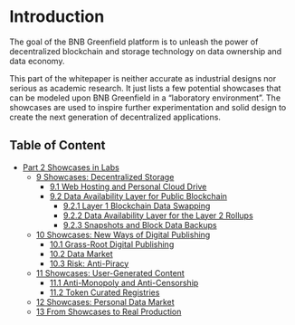 # Introduction

The goal of the BNB Greenfield platform is to unleash the power of decentralized blockchain and storage technology on
data ownership and data economy.

This part of the whitepaper is neither accurate as industrial designs nor serious as academic research. It just lists a
few potential showcases that can be modeled upon BNB Greenfield in a “laboratory environment”. The showcases are used to
inspire further experimentation and solid design to create the next generation of decentralized applications.

## Table of Content

- [Part 2 Showcases in Labs](#introduction)
  - [9 Showcases: Decentralized Storage](./ch9.md#9-showcases-decentralized-storage)
    - [9.1 Web Hosting and Personal Cloud Drive](./ch9.md#91-web-hosting-and-personal-cloud-drive)
    - [9.2 Data Availability Layer for Public Blockchain](./ch9.md#92-data-availability-layer-for-public-blockchain)
      - [9.2.1 Layer 1 Blockchain Data Swapping](./ch9.md#921-layer-1-blockchain-data-swapping)
      - [9.2.2 Data Availability Layer for the Layer 2 Rollups](./ch9.md#922-data-availability-layer-for-the-layer-2-rollups)
      - [9.2.3 Snapshots and Block Data Backups](./ch9.md#923-snapshots-and-block-data-backups)
  - [10 Showcases: New Ways of Digital Publishing](./ch10.md#10-showcases-new-ways-of-digital-publishing)
    - [10.1 Grass-Root Digital Publishing](./ch10.md#101-grass-root-digital-publishing)
    - [10.2 Data Market](./ch10.md#102-data-market)
    - [10.3 Risk: Anti-Piracy](./ch10.md#103-risk-anti-piracy)
  - [11 Showcases: User-Generated Content](./ch11.md#11-showcases-user-generated-content)
    - [11.1 Anti-Monopoly and Anti-Censorship](./ch11.md#111-anti-monopoly-and-anti-censorship)
    - [11.2 Token Curated Registries](./ch11.md#112-token-curated-registries)
  - [12 Showcases: Personal Data Market](./ch12.md#12-showcases-personal-data-market)
  - [13 From Showcases to Real Production](./ch13.md#13-from-showcases-to-real-production)
